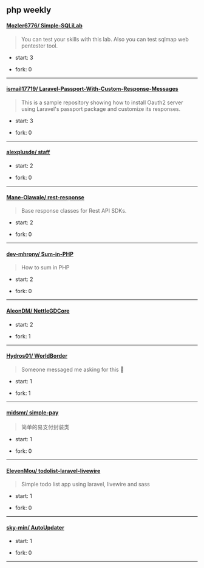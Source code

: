 ## php weekly

#### [Mozler6776/ Simple-SQLiLab](https://github.com/Mozler6776/Simple-SQLiLab)
>  You can test your skills with this lab. Also you can test sqlmap web pentester tool.
+ start: 3
+ fork: 0
---
#### [ismail17719/ Laravel-Passport-With-Custom-Response-Messages](https://github.com/ismail17719/Laravel-Passport-With-Custom-Response-Messages)
>  This is a  sample repository showing how to install Oauth2 server using Laravel's passport package and customize its responses.
+ start: 3
+ fork: 0
---
#### [alexplusde/ staff](https://github.com/alexplusde/staff)
>  
+ start: 2
+ fork: 0
---
#### [Mane-Olawale/ rest-response](https://github.com/Mane-Olawale/rest-response)
>  Base response classes for Rest API SDKs.
+ start: 2
+ fork: 0
---
#### [dev-mhrony/ Sum-in-PHP](https://github.com/dev-mhrony/Sum-in-PHP)
>  How to sum in PHP
+ start: 2
+ fork: 0
---
#### [AleonDM/ NettleGDCore](https://github.com/AleonDM/NettleGDCore)
>  
+ start: 2
+ fork: 1
---
#### [Hydros01/ WorldBorder](https://github.com/Hydros01/WorldBorder)
>  Someone messaged me asking for this :shrug:
+ start: 1
+ fork: 1
---
#### [midsmr/ simple-pay](https://github.com/midsmr/simple-pay)
>  简单的易支付封装类
+ start: 1
+ fork: 0
---
#### [ElevenMou/ todolist-laravel-livewire](https://github.com/ElevenMou/todolist-laravel-livewire)
>  Simple todo list app using laravel, livewire and sass
+ start: 1
+ fork: 0
---
#### [sky-min/ AutoUpdater](https://github.com/sky-min/AutoUpdater)
>  
+ start: 1
+ fork: 0
---